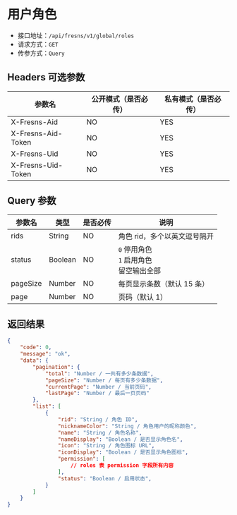 # 用户角色

- 接口地址：`/api/fresns/v1/global/roles`
- 请求方式：`GET`
- 传参方式：`Query`

## Headers 可选参数

| 参数名 | 公开模式（是否必传） | 私有模式（是否必传） |
| --- | --- | --- |
| X-Fresns-Aid | NO | YES |
| X-Fresns-Aid-Token | NO | YES |
| X-Fresns-Uid | NO | YES |
| X-Fresns-Uid-Token | NO | YES |

## Query 参数

| 参数名 | 类型 | 是否必传 | 说明 |
| --- | --- | --- | --- |
| rids | String | NO | 角色 rid，多个以英文逗号隔开 |
| status | Boolean | NO | `0` 停用角色<br>`1` 启用角色<br>留空输出全部 |
| pageSize | Number | NO | 每页显示条数（默认 15 条） |
| page | Number | NO | 页码（默认 1） |

## 返回结果

```json
{
    "code": 0,
    "message": "ok",
    "data": {
        "pagination": {
            "total": "Number / 一共有多少条数据",
            "pageSize": "Number / 每页有多少条数据",
            "currentPage": "Number / 当前页码",
            "lastPage": "Number / 最后一页页码"
        },
        "list": [
            {
                "rid": "String / 角色 ID",
                "nicknameColor": "String / 角色用户的昵称颜色",
                "name": "String / 角色名称",
                "nameDisplay": "Boolean / 是否显示角色名",
                "icon": "String / 角色图标 URL",
                "iconDisplay": "Boolean / 是否显示角色图标",
                "permission": [
                    // roles 表 permission 字段所有内容
                ],
                "status": "Boolean / 启用状态",
            }
        ]
    }
}
```
